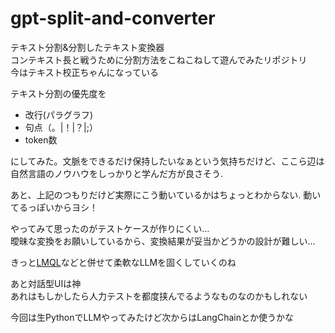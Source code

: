 # gpt-split-and-converter
テキスト分割&分割したテキスト変換器  
コンテキスト長と戦うために分割方法をこねこねして遊んでみたリポジトリ  
今はテキスト校正ちゃんになっている  

テキスト分割の優先度を
- 改行(パラグラフ)
- 句点（。|！|？|;）
- token数

にしてみた。文脈をできるだけ保持したいなぁという気持ちだけど、ここら辺は自然言語のノウハウをしっかりと学んだ方が良さそう. 

あと、上記のつもりだけど実際にこう動いているかはちょっとわからない. 
動いてるっぽいからヨシ！  

やってみて思ったのがテストケースが作りにくい…  
曖昧な変換をお願いしているから、変換結果が妥当かどうかの設計が難しい…

きっと[LMQL](https://lmql.ai/)などと併せて柔軟なLLMを固くしていくのね

あと対話型UIは神  
あれはもしかしたら人力テストを都度挟んでるようなものなのかもしれない

今回は生PythonでLLMやってみたけど次からはLangChainとか使うかな
